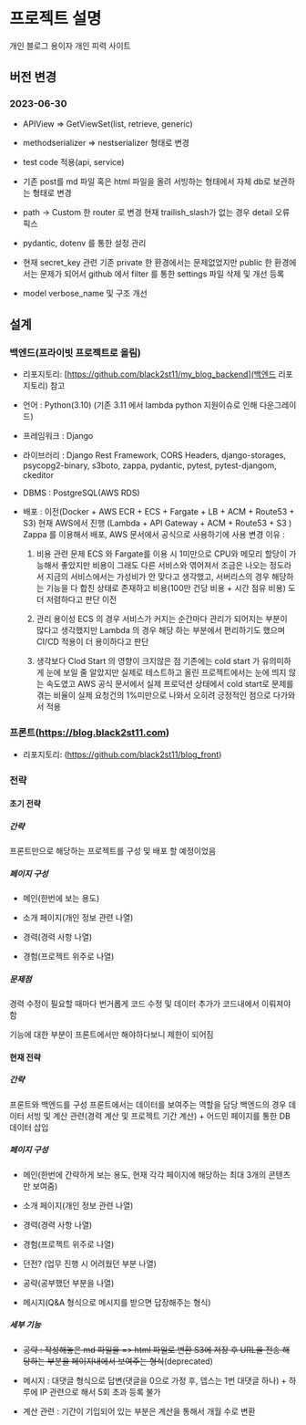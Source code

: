 # 프로젝트 설명

개인 블로그 용이자 개인 피력 사이트

## 버전 변경

### 2023-06-30

- APIView => GetViewSet(list, retrieve, generic)

- methodserializer => nestserializer 형태로 변경

- test code 적용(api, service)

- 기존 post를 md 파일 혹은 html 파일을 올려 서빙하는 형태에서 자체 db로 보관하는 형태로 변경

- path -> Custom 한 router 로 변경 현재 trailish_slash가 없는 경우 detail 오류 픽스

- pydantic, dotenv 를 통한 설정 관리

- 현재 secret_key 관련 기존 private 한 환경에서는 문제없었지만 public 한 환경에서는 문제가 되어서 github 에서 filter 를 통한 settings 파일 삭제 및 개선 등록

- model verbose_name 및 구조 개선

## 설계

### 백엔드(프라이빗 프로젝트로 올림)

- 리포지토리: [https://github.com/black2st11/my_blog_backend](백엔드 리포지토리) 참고

- 언어 : Python(3.10) (기존 3.11 에서 lambda python 지원이슈로 인해 다운그레이드)

- 프레임워크 : Django

- 라이브러리 : Django Rest Framework, CORS Headers, django-storages, psycopg2-binary, s3boto, zappa, pydantic, pytest, pytest-djangom, ckeditor

- DBMS : PostgreSQL(AWS RDS)

- 배포 :
  이전(Docker + AWS ECR + ECS + Fargate + LB + ACM + Route53 + S3)
  현재 AWS에서 진행 (Lambda + API Gateway + ACM + Route53 + S3 )
  Zappa 를 이용해서 배포, AWS 문서에서 공식으로 사용하기에 사용
  변경 이유 :

  1. 비용 관련 문제
     ECS 와 Fargate를 이용 시 1미만으로 CPU와 메모리 할당이 가능해서 좋았지만 비용이 그래도 다른 서비스와 엮어져서 조금은 나오는 정도라서 지금의 서비스에서는 가성비가 안 맞다고 생각했고, 서버리스의 경우 해당하는 기능을 다 합친 상태로 존재하고 비용(100만 건당 비용 + 시간 점유 비용) 도 더 저렴하다고 판단 이전

  2. 관리 용이성
     ECS 의 경우 서비스가 커지는 순간마다 관리가 되어지는 부분이 많다고 생각했지만 Lambda 의 경우 해당 하는 부분에서 편리하기도 했으며 CI/CD 적용이 더 용이하다고 판단

  3. 생각보다 Clod Start 의 영향이 크지않은 점
     기존에는 cold start 가 유의미하게 눈에 보일 줄 알았지만 실제로 테스트하고 올린 프로젝트에서는 눈에 띄지 않는 속도였고 AWS 공식 문서에서 실제 프로덕션 상태에서 cold start로 문제를 겪는 비율이 실제 요청건의 1%미만으로 나와서 오히려 긍정적인 점으로 다가와서 적용

### 프론트(https://blog.black2st11.com)

- 리포지토리: (https://github.com/black2st11/blog_front)

### 전략

#### 초기 전략

##### 간략

프론트만으로 해당하는 프로젝트를 구성 및 배포 할 예정이었음

##### 페이지 구성

- 메인(한번에 보는 용도)

- 소개 페이지(개인 정보 관련 나열)

- 경력(경력 사항 나열)

- 경험(프로젝트 위주로 나열)

##### 문제점

경력 수정이 필요할 때마다 번거롭게 코드 수정 및 데이터 추가가 코드내에서 이뤄져야함

기능에 대한 부분이 프론트에서만 해야하다보니 제한이 되어짐

####

#### 현재 전략

##### 간략

프론트와 백엔드를 구성 프론트에서는 데이터를 보여주는 역할을 담당
백엔드의 경우 데이터 서빙 및 계산 관련(경력 계산 및 프로젝트 기간 계산) + 어드민 페이지를 통한 DB 데이터 삽입

##### 페이지 구성

- 메인(한번에 간략하게 보는 용도, 현재 각각 페이지에 해당하는 최대 3개의 콘텐츠만 보여줌)

- 소개 페이지(개인 정보 관련 나열)

- 경력(경력 사항 나열)

- 경험(프로젝트 위주로 나열)

- 던전? (업무 진행 시 어려웠던 부분 나열)

- 공략(공부했던 부분을 나열)

- 메시지(Q&A 형식으로 메시지를 받으면 답장해주는 형식)

##### 세부 기능

- ~~공략 : 작성해놓은 md 파일을 => html 파일로 변환 S3에 저장 후 URL을 전송 해당하는 부분을 페이지내에서 보여주는 형식~~(deprecated)

- 메시지 : 대댓글 형식으로 답변(댓글을 0으로 가정 후, 뎁스는 1번 대댓글 하나) + 하루에 IP 관련으로 해서 5회 초과 등록 불가

- 계산 관련 : 기간이 기입되어 있는 부분은 계산을 통해서 개월 수로 변환
